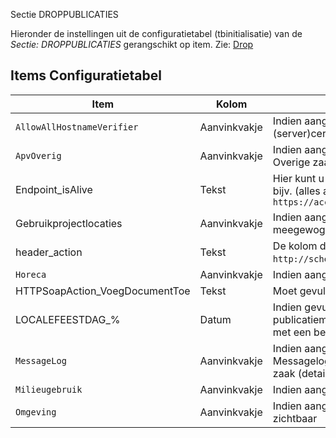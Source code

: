  Sectie DROPPUBLICATIES

Hieronder de instellingen uit de configuratietabel (tbinitialisatie) van de _Sectie: DROPPUBLICATIES_ gerangschikt op item. Zie: [Drop](../drop.md)

## Items Configuratietabel

| Item                           | Kolom        | Omschrijving                                                         |
|--------------------------------|--------------|----------------------------------------------------------------------|
| `AllowAllHostnameVerifier`     | Aanvinkvakje | Indien aangevinkt is zal de Openwave Cloud instemmen met een self-signed of verlopen (server)certificaat bij een verbinding onder https |
| `ApvOverig`                    | Aanvinkvakje | Indien aangevinkt dan is het blok DROP in het detailscherm in het detailscherm van de APV-Overige zaak zichtbaar |
| Endpoint_isAlive               | Tekst        | Hier kunt u de URL opgeven van het endpoint waarvan u de verbinding met KOOP wil testen bijv. (alles aan elkaar zonder spaties): `https://acceptatie.overheidsservicebus.com/opentunnel/00000003332595610000/drop/3epas` |
| Gebruikprojectlocaties         | Aanvinkvakje | Indien aangevinkt dan wordt de hoofdprojectlocatie (uit tbzaakkadperc) met voorrang meegewogen bij het bepalen van de coordinaten |
| header_action                  | Tekst        | De kolom dient gevuld te worden met (alles aan elkaar zonder spaties): `http://schemas.koopwrp.nl/2020/01/drp/api/`, Let op! er moeten quotes om de URL staan |
| `Horeca`                       | Aanvinkvakje | Indien aangevinkt dan is het blok DROP in het detailscherm van de Horeca zichtbaar |
| HTTPSoapAction_VoegDocumentToe | Tekst        | Moet gevuld zijn met _VoegDossierToeEnPubliceer_                     |
| LOCALEFEESTDAG\_%              | Datum        | Indien gevuld dan zal OpenWave rekening houden met deze dag bij het bepalen van het publicatiemoment. Het is mogelijk meerdere feestdagen op te nemen door % te vervangen met een benaming van de feestdag (bv. LOCALEFEESTDAG_Dierendag) |
| `MessageLog`                   | Aanvinkvakje | Indien aangevinkt dan wordt het berichtenverkeer omtrent de DROPPublicaties gelogd in de Messagelog. Indien niet aangevinkt en de DROP wordt aangeroepen vanuit één specifieke zaak (detailpagina van één item van de lijst DROP op openingsportaal) wordt toch gelogd |
| `Milieugebruik`                | Aanvinkvakje | Indien aangevinkt dan is het blok DROP in het detailscherm van Milieu/gebruik zichtbaar |
| `Omgeving`                     | Aanvinkvakje | Indien aangevinkt dan is het blok DROP in het detailscherm van de Omgevingszaak zichtbaar |
